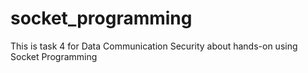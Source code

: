 # socket_programming
This is task 4 for Data Communication Security about hands-on using Socket Programming
